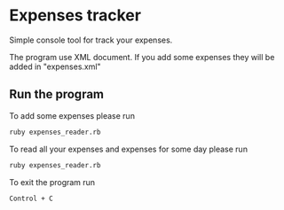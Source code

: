 # Expenses tracker

Simple console tool for track your expenses.

The program use XML document. If you add some expenses they will be added in "expenses.xml"

## Run the program

To add some expenses please run

```bash
ruby expenses_reader.rb
```

To read all your expenses and expenses for some day please run

```bash
ruby expenses_reader.rb
```

To exit the program run

```bash
Control + C
```
